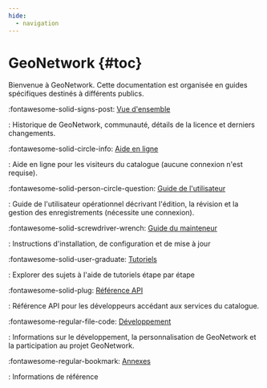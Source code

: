 ```yaml
---
hide:
  - navigation
---
```


# GeoNetwork {#toc}

Bienvenue à GeoNetwork. Cette documentation est organisée en guides spécifiques destinés à différents publics.

<div class="grid cards" markdown>

:fontawesome-solid-signs-post: [Vue d'ensemble](overview/index.md)

:   Historique de GeoNetwork, communauté, détails de la licence et derniers changements.

:fontawesome-solid-circle-info: [Aide en ligne](help/index.md)

:   Aide en ligne pour les visiteurs du catalogue (aucune connexion n'est requise).

:fontawesome-solid-person-circle-question: [Guide de l'utilisateur](user-guide/index.md)

:   Guide de l'utilisateur opérationnel décrivant l'édition, la révision et la gestion des enregistrements (nécessite une connexion).

:fontawesome-solid-screwdriver-wrench: [Guide du mainteneur](maintainer-guide/index.md)

:   Instructions d'installation, de configuration et de mise à jour

:fontawesome-solid-user-graduate: [Tutoriels](tutorials/index.md)

:   Explorer des sujets à l'aide de tutoriels étape par étape

:fontawesome-solid-plug: [Référence API](api/index.md)

:   Référence API pour les développeurs accédant aux services du catalogue.

:fontawesome-regular-file-code: [Développement](devel/index.md)

:   Informations sur le développement, la personnalisation de GeoNetwork et la participation au projet GeoNetwork.

:fontawesome-regular-bookmark: [Annexes](annexes/index.md)

:   Informations de référence

</div>
